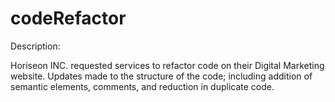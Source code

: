 # codeRefactor

Description:

Horiseon INC. requested services to refactor code on their Digital Marketing website.
Updates made to the structure of the code; including addition of semantic elements, comments, and reduction in duplicate code.


